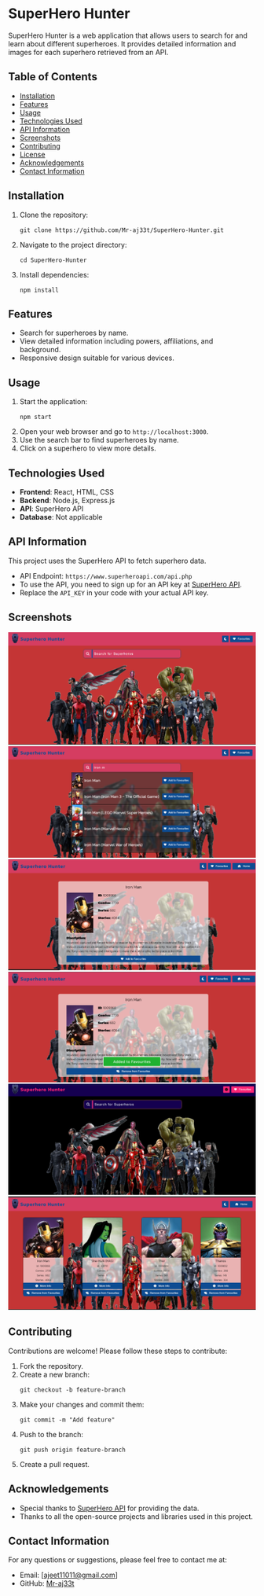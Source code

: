 # SuperHero Hunter

SuperHero Hunter is a web application that allows users to search for and learn about different superheroes. It provides detailed information and images for each superhero retrieved from an API.

## Table of Contents
- [Installation](#installation)
- [Features](#features)
- [Usage](#usage)
- [Technologies Used](#technologies-used)
- [API Information](#api-information)
- [Screenshots](#screenshots)
- [Contributing](#contributing)
- [License](#license)
- [Acknowledgements](#acknowledgements)
- [Contact Information](#contact-information)

## Installation
1. Clone the repository:
    ```
    git clone https://github.com/Mr-aj33t/SuperHero-Hunter.git
    ```
2. Navigate to the project directory:
    ```
    cd SuperHero-Hunter
    ```
3. Install dependencies:
    ```
    npm install
    ```

## Features
- Search for superheroes by name.
- View detailed information including powers, affiliations, and background.
- Responsive design suitable for various devices.

## Usage
1. Start the application:
    ```
    npm start
    ```
2. Open your web browser and go to `http://localhost:3000`.
3. Use the search bar to find superheroes by name.
4. Click on a superhero to view more details.

## Technologies Used
- **Frontend**: React, HTML, CSS
- **Backend**: Node.js, Express.js
- **API**: SuperHero API
- **Database**: Not applicable

## API Information
This project uses the SuperHero API to fetch superhero data.
- API Endpoint: `https://www.superheroapi.com/api.php`
- To use the API, you need to sign up for an API key at [SuperHero API](https://www.superheroapi.com/).
- Replace the `API_KEY` in your code with your actual API key.

## Screenshots
![Home Page](https://github.com/Mr-aj33t/SuperHero-Hunter/blob/392205f524c2e20f8bee812d776ae01d797ac2b9/Screenshort/1m.png)
![Search Results](https://github.com/Mr-aj33t/SuperHero-Hunter/blob/392205f524c2e20f8bee812d776ae01d797ac2b9/Screenshort/2m.png)
![Superhero Details](https://github.com/Mr-aj33t/SuperHero-Hunter/blob/392205f524c2e20f8bee812d776ae01d797ac2b9/Screenshort/3m.png)
![Add To Favourites](https://github.com/Mr-aj33t/SuperHero-Hunter/blob/392205f524c2e20f8bee812d776ae01d797ac2b9/Screenshort/4m.png)
![Dark Theme Home Page](https://github.com/Mr-aj33t/SuperHero-Hunter/blob/392205f524c2e20f8bee812d776ae01d797ac2b9/Screenshort/5m.png)
![Favourite Page](https://github.com/Mr-aj33t/SuperHero-Hunter/blob/392205f524c2e20f8bee812d776ae01d797ac2b9/Screenshort/6m.png)


## Contributing
Contributions are welcome! Please follow these steps to contribute:
1. Fork the repository.
2. Create a new branch:
    ```
    git checkout -b feature-branch
    ```
3. Make your changes and commit them:
    ```
    git commit -m "Add feature"
    ```
4. Push to the branch:
    ```
    git push origin feature-branch
    ```
5. Create a pull request.

## Acknowledgements
- Special thanks to [SuperHero API](https://www.superheroapi.com/) for providing the data.
- Thanks to all the open-source projects and libraries used in this project.

## Contact Information
For any questions or suggestions, please feel free to contact me at:
- Email: [ajeet11011@gmail.com]
- GitHub: [Mr-aj33t](https://github.com/Mr-aj33t)
